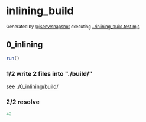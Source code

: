 # inlining_build

<sub>
  Generated by <a href="https://github.com/jsenv/core/tree/main/packages/independent/snapshot">@jsenv/snapshot</a> executing <a href="../inlining_build.test.mjs">../inlining_build.test.mjs</a>
</sub>

## 0_inlining

```js
run()
```

### 1/2 write 2 files into "./build/"

see [./0_inlining/build/](./0_inlining/build/)

### 2/2 resolve

```js
42
```